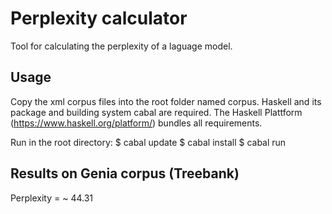 # Perplexity calculator
Tool for calculating the perplexity of a laguage model.

## Usage
Copy the xml corpus files into the root folder named corpus.
Haskell and its package and building system cabal are required.
The Haskell Plattform (https://www.haskell.org/platform/) bundles all requirements.

Run in the root directory:
$ cabal update
$ cabal install
$ cabal run

## Results on Genia corpus (Treebank)
Perplexity = ~ 44.31
